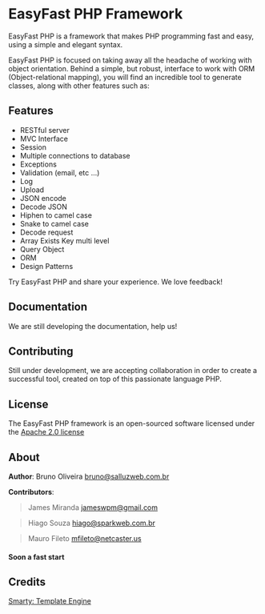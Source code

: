 # EasyFast PHP Framework

EasyFast PHP is a framework that makes PHP programming fast and easy, using a simple and elegant syntax.

EasyFast PHP is focused on taking away all the headache of working with object orientation. Behind a simple, but robust,   interface to work with ORM (Object-relational mapping), you will find an incredible tool to generate classes, along with  other features such as:

## Features
- RESTful server
- MVC Interface
- Session
- Multiple connections to database
- Exceptions
- Validation (email, etc ...)
- Log
- Upload
- JSON encode
- Decode JSON
- Hiphen to camel case
- Snake to camel case
- Decode request
- Array Exists Key multi level
- Query Object
- ORM
- Design Patterns

Try EasyFast PHP and share your experience. We love feedback!

## Documentation
We are still developing the documentation, help us!

## Contributing
Still under development, we are accepting collaboration in order to create a successful tool, created on top of this passionate language PHP.

## License
The EasyFast PHP framework is an open-sourced software licensed under the [Apache 2.0 license](http://www.apache.org/licenses/LICENSE-2.0)

## About
**Author**: Bruno Oliveira <bruno@salluzweb.com.br>

**Contributors**: 

> James Miranda <jameswpm@gmail.com>

> Hiago Souza <hiago@sparkweb.com.br>

> Mauro Fileto <mfileto@netcaster.us>

#### Soon a fast start 

## Credits
[Smarty: Template Engine](https://github.com/smarty-php/smarty)
